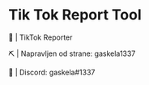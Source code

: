 # Tik Tok Report Tool


🌌 | TikTok Reporter

⛏ | Napravljen od strane: gaskela1337

👀 | Discord: gaskela#1337
